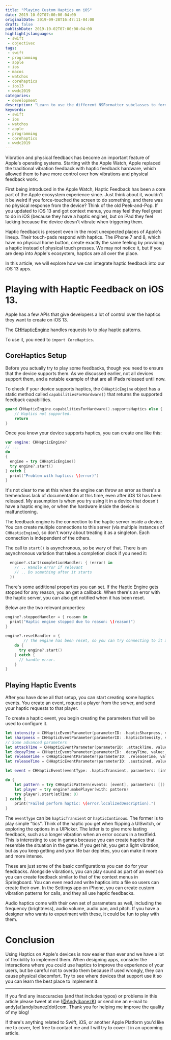 ```yaml
---
title: "Playing Custom Haptics on iOS"
date: 2019-10-02T07:00:00-04:00
originalDate: 2019-09-28T16:47:11-04:00
draft: false
publishDate: 2019-10-02T07:00:00-04:00
highlightjslanguages:
 - swift
 - objectivec
tags:
 - swift
 - programming
 - apple
 - ios
 - macos
 - watchos
 - corehaptics
 - ios13
 - wwdc2019
categories:
 - development
description: "Learn to use the different NSFormatter subclasses to format data in a human-readable way."
keywords:
 - swift
 - ios
 - watchos
 - apple
 - programming
 - corehaptics
 - wwdc2019
---
```


Vibration and physical feedback has become an important feature of Apple's operating systems. Starting with the Apple Watch, Apple replaced the traditional vibration feedback with haptic feedback hardware, which allowed them to have more control over how vibrations and physical feedback work.

First being introduced in the Apple Watch, Haptic Feedback has been a core part of the Apple ecosystem experience since. Just think about it, wouldn't it be weird if you force-touched the screen to do something, and there was no physical response from the device? Think of the old Peek-and-Pop. If you updated to iOS 13 and got context menus, you may feel they feel great to do in iOS (because they have a haptic engine), but on iPad they feel lacking because the device doesn't vibrate when triggering them.

Haptic feedback is present even in the most unexpected places of Apple's lineup. Their touch-pads respond with haptics. The iPhone 7 and 8, which have no physical home button, create exactly the same feeling by providing a haptic instead of physical touch presses. We may not notice it, but if you are deep into Apple's ecosystem, haptics are all over the place.

In this article, we will explore how we can integrate haptic feedback into our iOS 13 apps.

# Playing with Haptic Feedback on iOS 13.

Apple has a few APIs that give developers a lot of control over the haptics they want to create on iOS 13.

The [CHHapticEngine](https://developer.apple.com/documentation/corehaptics/chhapticengine) handles requests to to play haptic patterns.

To use it, you need to `import CoreHaptics`.

## CoreHaptics Setup

Before you actually try to play some feedbacks, though you need to ensure that the device supports them. As we discussed earlier, not all devices support them, and a notable example of that are all iPads released until now.

To check if your device supports haptics, the `CHHapticEngine` object has a static method called `capabilitiesForHardware()` that returns the supported feedback capabilities.

```swift
guard CHHapticEngine.capabilitiesForHardware().supportsHaptics else {
	// Haptics not supported.
	return
}
```

Once you know your device supports haptics, you can create one like this:

```swift
var engine: CHHapticEngine?
// ...
do
{
  engine = try CHHapticEngine()
  try engine?.start()
} catch {
  print("Problem with haptics: \(error)")
}
```

It's not clear to me at this when the engine can throw an error as there's a tremendous lack of documentation at this time, even after iOS 13 has been released. My assumption is when you try using it in a device that doesn't have a haptic engine, or when the hardware inside the device is malfunctioning.

The feedback engine is the connection to the haptic server inside a device. You can create multiple connections to this server (via multiple instances of `CHHapticEngine`), so don't worry about treating it as a singleton. Each connection is independent of the others.

The call to `start()` is asynchronous, so be wary of that. There is an asynchronous variation that takes a completion clock if you need it:

```swift
  engine?.start(completionHandler: { (error) in
    // .. Handle error if relevant
    // .. Do something after it starts
  })
```

There's some additional properties you can set. If the Haptic Engine gets stopped for any reason, you an get a callback. When there's an error with the haptic server, you can also get notified when it has been reset.

Below are the two relevant properties:

```swift
engine?.stoppedHandler = { reason in
  print("Haptic engine stopped due to reason: \(reason)")
}
          
engine?.resetHandler = {
		// The engine has been reset, so you can try connecting to it again.
    do {
      try engine?.start()
    } catch {
      // handle error.
    }
}
```

## Playing Haptic Events

After you have done all that setup, you can start creating some haptics events. You create an event, request a player from the server, and send your haptic requests to that player.

To create a haptic event, you begin creating the parameters that will be used to configure it.

```swift
let intensity = CHHapticEventParameter(parameterID: .hapticSharpness, value: 0.5) // The feel of  haptic event, from dull to sharp
let sharpness = CHHapticEventParameter(parameterID: .hapticIntensity, value: 0.5) // How strong the haptic is
// Some advanced parameters
let attackTime = CHHapticEventParameter(parameterID: .attackTime, value: 0.5) // When to increase the intensity of the haptic.
let decayTime = CHHapticEventParameter(parameterID: .decayTime, value: 0.5) // When the intensity of the haptic goes down.
let releaseTime = CHHapticEventParameter(parameterID: .releaseTime, value: 0.5) // If you want the haptic to "fade", when
let releaseTime = CHHapticEventParameter(parameterID: .sustained, value: true) // If you want to sustain the haptic for its entire duration.

let event = CHHapticEvent(eventType: .hapticTransient, parameters: [intensity, sharpness], relativeTime: 0)

do {
    let pattern = try CHHapticPattern(events: [event], parameters: [])
    let player = try engine?.makePlayer(with: pattern)
    try player?.start(atTime: 0)
} catch {
    print("Failed perform haptic: \(error.localizedDescription).")
}
```

The `eventType` can be `hapticTransient` or `hapticContinous`. The former is to play simple "tics". Think of the haptic you get when flipping a UISwitch, or exploring the options in a UIPicker. The latter is to give more lasting feedback, such as a longer vibration when an error occurs in a textfield. This is interesting to use in games because you can create haptics that resemble the situation in the game. If you get hit, you get a light vibration, but as you keep getting and your life bar depletes, you can make it more and more intense.

These are just some of the basic configurations you can do for your feedbacks. Alongside vibrations, you can play sound as part of an event so you can create feedback similar to that of the context menus in Springboard. You can even read and write haptics into a file so users can create their own. In the Settings app on iPhone, you can create custom vibration patterns for calls, and they all use haptic feedbacks.

Audio haptics come with their own set of parameters as well, including the frequency (brightness), audio volume, audio pan, and pitch. If you have a designer who wants to experiment with these, it could be fun to play with them.

# Conclusion

Using Haptics on Apple's devices is now easier than ever and we have a lot of flexibility to implement them. When designing apps, consider the interactions where you could use haptics to improve the experience of your users, but be careful not to overdo them because if used wrongly, they can cause physical discomfort. Try to see where devices that support use it so you can learn the best place to implement it.


<hr>

If you find any inaccuracies (and that includes typos) or problems in this article please tweet at me ([@AndyIbanezK](https://twitter.com/AndyIbanezK)) or send me an e-mail to andy[at]andyibanez[dot]com. Thank you for helping me improve the quality of my blog!

If there's anything related to Swift, iOS, or another Apple Platform you'd like me to cover, feel free to contact me and I will try to cover it in an upcoming article.

